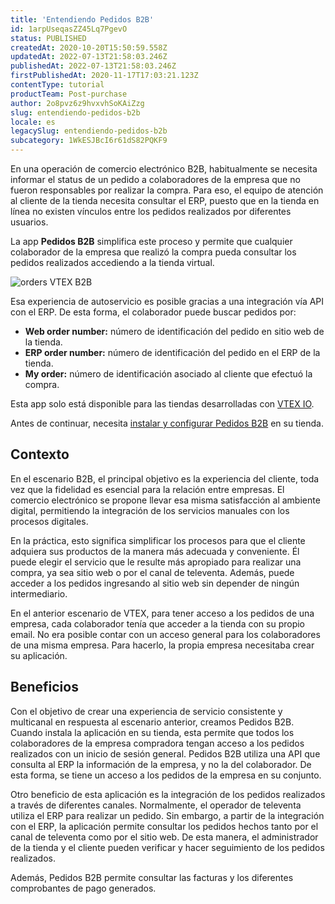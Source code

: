 ```yaml
---
title: 'Entendiendo Pedidos B2B'
id: 1arpUseqasZZ45Lq7PgevO
status: PUBLISHED
createdAt: 2020-10-20T15:50:59.558Z
updatedAt: 2022-07-13T21:58:03.246Z
publishedAt: 2022-07-13T21:58:03.246Z
firstPublishedAt: 2020-11-17T17:03:21.123Z
contentType: tutorial
productTeam: Post-purchase
author: 2o8pvz6z9hvxvhSoKAiZzg
slug: entendiendo-pedidos-b2b
locale: es
legacySlug: entendiendo-pedidos-b2b
subcategory: 1WkESJBcI6r61dS82PQKF9
---
```


En una operación de comercio electrónico B2B, habitualmente se necesita informar el status de un pedido a colaboradores  de la empresa que no fueron responsables por realizar la compra. Para eso, el equipo de atención al cliente de la tienda necesita consultar el ERP, puesto que en la tienda en línea no existen vínculos entre los pedidos realizados por diferentes usuarios.

La app **Pedidos B2B** simplifica este proceso y permite que cualquier colaborador de la empresa que realizó la compra  pueda consultar los pedidos realizados accediendo a la tienda virtual.

![orders VTEX B2B](https://images.ctfassets.net/alneenqid6w5/VNG3045dKhkQBgG1ZTxOl/d239fe8c9794fb3aa7fb29a4c0623635/Screenshot_2020-10-20_VTEX_B2B.png)

Esa experiencia de autoservicio es posible gracias a una integración vía API con el ERP. De esta forma, el colaborador puede buscar pedidos por: 

- **Web order number:** número de identificación del pedido en sitio web de la tienda.
- **ERP order number:** número de identificación del pedido en el ERP de la tienda.
- **My order:** número de identificación asociado al cliente que efectuó la compra.

<div class = "alert alert-warning">
  <p>Esta app solo está disponible para las tiendas desarrolladas con 
    <a href="https://vtex.com/br-pt/store-framework/">VTEX IO</a>.</p><p>Antes de continuar, necesita <a href = "https://developers.vtex.com/vtex-developer-docs/docs/querying-b2b-order-statuses">instalar y configurar Pedidos B2B</a> en su tienda.</p>
</div>

## Contexto

En el escenario B2B, el principal objetivo es la experiencia del cliente, toda vez que la fidelidad es esencial para la relación entre empresas. El comercio electrónico se propone llevar esa misma satisfacción al ambiente digital, permitiendo la integración de los servicios manuales con los procesos digitales.

En la práctica, esto significa simplificar los procesos para que el cliente adquiera sus productos de la manera más adecuada y conveniente. Él puede elegir el servicio que le resulte más apropiado para realizar una compra, ya sea sitio web o por el canal de televenta. Además, puede acceder a los pedidos ingresando al sitio web sin depender de ningún intermediario.

En el anterior escenario de VTEX, para tener acceso a los pedidos de una empresa, cada colaborador tenía que acceder a la tienda con su propio email. No era posible contar con un acceso general para los colaboradores de una misma empresa. Para hacerlo, la propia empresa necesitaba crear su aplicación.

## Beneficios

Con el objetivo de crear una experiencia de servicio consistente y multicanal en respuesta al escenario anterior, creamos Pedidos B2B. Cuando instala la aplicación en su tienda, esta permite que todos los colaboradores de la empresa compradora tengan acceso a los pedidos realizados con un inicio de sesión general. Pedidos B2B utiliza una API que consulta al ERP la información de la empresa, y no la del colaborador. De esta forma, se tiene un acceso a los pedidos de la empresa en su conjunto. 

Otro beneficio de esta aplicación es la integración de los pedidos realizados a través de diferentes canales. Normalmente, el operador de televenta utiliza el ERP para realizar un pedido. Sin embargo, a partir de la integración con el ERP, la aplicación permite consultar los pedidos hechos tanto por el canal de televenta como por el sitio web. De esta manera, el administrador de la tienda y el cliente pueden verificar y hacer seguimiento de los pedidos realizados.

Además, Pedidos B2B permite consultar las facturas y los diferentes comprobantes de pago generados.

